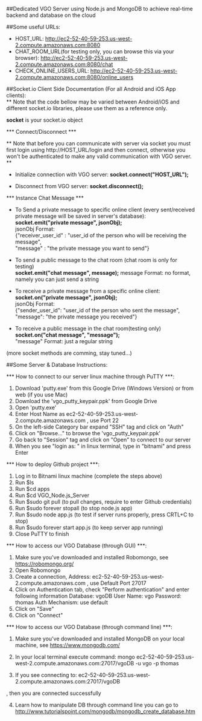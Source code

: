 ##Dedicated VGO Server using Node.js and MongoDB to achieve real-time backend and database on the cloud 

##Some useful URLs:  
* HOST_URL: http://ec2-52-40-59-253.us-west-2.compute.amazonaws.com:8080
* CHAT_ROOM_URL(for testing only, you can browse this via your browser): http://ec2-52-40-59-253.us-west-2.compute.amazonaws.com:8080/chat
* CHECK_ONLINE_USERS_URL: http://ec2-52-40-59-253.us-west-2.compute.amazonaws.com:8080/online_users

##Socket.io Client Side Documentation (For all Android and iOS App clients):  
** Note that the code bellow may be varied between Android/iOS and different socket.io libraries, please use them as a reference only.  
  
**socket** is your socket.io object


*** Connect/Disconnect ***

** Note that before you can communicate with server via socket you must first login using http://HOST_URL/login and then connect, otherwise you won't be authenticated to make any valid communication with VGO server. ** 

* Initialize connection with VGO server:
**socket.connect("HOST_URL");**

* Disconnect from VGO server:
**socket.disconnect();**


*** Instance Chat Message ***

* To Send a private message to specific online client (every sent/received private message will be saved in server's database):  **socket.emit("private message", jsonObj);**  
jsonObj Format:  
{"receiver_user_id" : "user_id of the person who will be receiving the message",  
 "message" : "the private message you want to send"}  

* To send a public message to the chat room (chat room is only for testing)  
**socket.emit("chat message", message);**
message Format: no format, namely you can just send a string

* To receive a private message from a specific online client:  
**socket.on("private message", jsonObj);**  
jsonObj Format:  
{"sender_user_id": "user_id of the person who sent the message",  
 "message": "the private message you received"}  

* To receive a public message in the chat room(testing only)  
**socket.on("chat message", "message");**  
"message" Format: just a regular string  


(more socket methods are comming, stay tuned...)  



##Some Server & Database Instructions:  

*** How to connect to our server linux machine through PuTTY ***:

1. Download 'putty.exe' from this Google Drive (Windows Version) or from web (if you use Mac)
2. Download the 'vgo_putty_keypair.ppk' from Google Drive
3. Open 'putty.exe'
4. Enter Host Name as ec2-52-40-59-253.us-west-2.compute.amazonaws.com , use Port 22
5. On the left-side Category bar expand "SSH" tag and click on "Auth"
6. Click on "Browse..." to browse the 'vgo_putty_keypair.ppk'  
7. Go back to "Session" tag and click on "Open" to connect to our server
8. When you see "login as: " in linux terminal, type in "bitnami" and press Enter


*** How to deploy Github project ***:

1. Log in to Bitnami linux machine (complete the steps above)
2. Run $ls
3. Run $cd apps
4. Run $cd VGO_Node.js_Server
5. Run $sudo git pull (to pull changes, require to enter Github credentials)
6. Run $sudo forever stopall (to stop node.js app)
7. Run $sudo node app.js (to test if server runs properly, press CRTL+C to stop)
8. Run $sudo forever start app.js (to keep server app running)
9. Close PuTTY to finish


*** How to access our VGO Database (through GUI) ***:

1. Make sure you've downloaded and installed Robomongo, see https://robomongo.org/
2. Open Robomongo
3. Create a connection, Address: ec2-52-40-59-253.us-west-2.compute.amazonaws.com , use Default Port 27017
4. Click on Authentication tab, check "Perform authentication" and enter following information
	Database: vgoDB
       User Name: vgo
	Password: thomas
  Auth Mechanism: use default
5. Click on "Save"
6. Click on "Connect"


*** How to access our VGO Database (through command line) ***:

1. Make sure you've downloaded and installed MongoDB on your local machine, see https://www.mongodb.com/
2. In your local terminal execute command: 
mongo ec2-52-40-59-253.us-west-2.compute.amazonaws.com:27017/vgoDB -u vgo -p thomas

3. If you see 
connecting to: ec2-52-40-59-253.us-west-2.compute.amazonaws.com:27017/vgoDB
>
, then you are connected successfully

4. Learn how to manipulate DB through command line you can go to
http://www.tutorialspoint.com/mongodb/mongodb_create_database.htm

